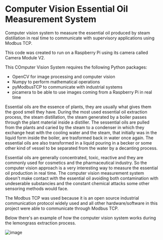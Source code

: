 <h1>Computer Vision Essential Oil Measurement System</h1>

Computer vision system to measure the essential oil produced by steam distillation in real time to communicate with supervisory applications using Modbus TCP.

This code was created to run on a Raspberry Pi using its camera called Camera Module V2.

This COmputer Vision System requires the following Python packages:

<ul>
  <li>OpenCV for image processing and computer vision</li>
  <li>Numpy to perform mathematical operations</li>
  <li>pyModbusTCP to communicate with industrial systems</li>
  <li>picamera to be able to use images coming from a Raspberry Pi in real time</li>
</ul>

Essential oils are the essence of plants, they are usually what gives them the good smell they have. During the most used essential oil extraction process, the steam distillation, the steam generated by a boiler passes through the plant material inside a distiller. The sessential oils are pulled from the plants and caried by the steam to a condenser in which they exchange heat with the cooling water and the steam, that initially was in the liquid form inside the boiler, are trasformed back in water once again. The essential oils are also transformed in a liquid pouring in a becker or some other kind of vessel to be separated from the water by a decanting process.

Essential oils are generally concentrated, toxic, reactive and they are commonly used for cosmetics and the pharmaceutical industry. So the computer vision approach is a very interesting way to measure the essential oil production in real time. The computer vision measurement system doesn't make contact with the essential oil avoiding both contamination with undeserable substancies and the constant chemical attacks some other sensoring methods would face.

The Modbus TCP was used because it is an open source industrial communication protocol widely used and all other hardware/software in this project were able to communicate through Modbus TCP.

Below there's an example of how the computer vision system works during the lemongrass extraction process.

![image](https://user-images.githubusercontent.com/74729117/179632226-642b046d-f229-4768-82f8-8b0e9bc8a558.png)
